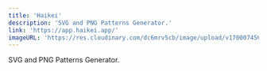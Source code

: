 ```yaml
---
title: 'Haikei'
description: 'SVG and PNG Patterns Generator.'
link: 'https://app.haikei.app/'
imageURL: 'https://res.cloudinary.com/dc6mrv5cb/image/upload/v1700074567/personal-resources/images/app.haikei.app__ccrptl.png'
---
```

SVG and PNG Patterns Generator.